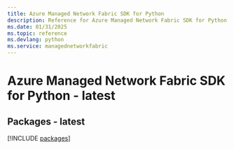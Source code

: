 ```yaml
---
title: Azure Managed Network Fabric SDK for Python
description: Reference for Azure Managed Network Fabric SDK for Python
ms.date: 01/31/2025
ms.topic: reference
ms.devlang: python
ms.service: managednetworkfabric
---
```

# Azure Managed Network Fabric SDK for Python - latest
## Packages - latest
[!INCLUDE [packages](managed-network-fabric-index.md)]